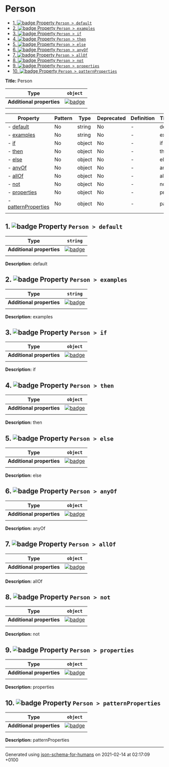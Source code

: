 # Person

- [1. ![badge](https://img.shields.io/badge/Optional-yellow) Property `Person > default`](#default)
- [2. ![badge](https://img.shields.io/badge/Optional-yellow) Property `Person > examples`](#examples)
- [3. ![badge](https://img.shields.io/badge/Optional-yellow) Property `Person > if`](#if)
- [4. ![badge](https://img.shields.io/badge/Optional-yellow) Property `Person > then`](#then)
- [5. ![badge](https://img.shields.io/badge/Optional-yellow) Property `Person > else`](#else)
- [6. ![badge](https://img.shields.io/badge/Optional-yellow) Property `Person > anyOf`](#anyOf)
- [7. ![badge](https://img.shields.io/badge/Optional-yellow) Property `Person > allOf`](#allOf)
- [8. ![badge](https://img.shields.io/badge/Optional-yellow) Property `Person > not`](#not)
- [9. ![badge](https://img.shields.io/badge/Optional-yellow) Property `Person > properties`](#properties)
- [10. ![badge](https://img.shields.io/badge/Optional-yellow) Property `Person > patternProperties`](#patternProperties)

**Title:** Person

| Type                      | `object`                                                                                                             |
| ------------------------- | -------------------------------------------------------------------------------------------------------------------- |
| **Additional properties** | [![badge](https://img.shields.io/badge/Any+type--allowed-green)](# "Additional Properties of any type are allowed.") |
|                           |                                                                                                                      |

| Property                                   | Pattern | Type   | Deprecated | Definition | Title/Description |
| ------------------------------------------ | ------- | ------ | ---------- | ---------- | ----------------- |
| - [default](#default )                     | No      | string | No         | -          | default           |
| - [examples](#examples )                   | No      | string | No         | -          | examples          |
| - [if](#if )                               | No      | object | No         | -          | if                |
| - [then](#then )                           | No      | object | No         | -          | then              |
| - [else](#else )                           | No      | object | No         | -          | else              |
| - [anyOf](#anyOf )                         | No      | object | No         | -          | anyOf             |
| - [allOf](#allOf )                         | No      | object | No         | -          | allOf             |
| - [not](#not )                             | No      | object | No         | -          | not               |
| - [properties](#properties )               | No      | object | No         | -          | properties        |
| - [patternProperties](#patternProperties ) | No      | object | No         | -          | patternProperties |
|                                            |         |        |            |            |                   |

## <a name="default"></a>1. ![badge](https://img.shields.io/badge/Optional-yellow) Property `Person > default`

| Type                      | `string`                                                                                                             |
| ------------------------- | -------------------------------------------------------------------------------------------------------------------- |
| **Additional properties** | [![badge](https://img.shields.io/badge/Any+type--allowed-green)](# "Additional Properties of any type are allowed.") |
|                           |                                                                                                                      |

**Description:** default

## <a name="examples"></a>2. ![badge](https://img.shields.io/badge/Optional-yellow) Property `Person > examples`

| Type                      | `string`                                                                                                             |
| ------------------------- | -------------------------------------------------------------------------------------------------------------------- |
| **Additional properties** | [![badge](https://img.shields.io/badge/Any+type--allowed-green)](# "Additional Properties of any type are allowed.") |
|                           |                                                                                                                      |

**Description:** examples

## <a name="if"></a>3. ![badge](https://img.shields.io/badge/Optional-yellow) Property `Person > if`

| Type                      | `object`                                                                                                             |
| ------------------------- | -------------------------------------------------------------------------------------------------------------------- |
| **Additional properties** | [![badge](https://img.shields.io/badge/Any+type--allowed-green)](# "Additional Properties of any type are allowed.") |
|                           |                                                                                                                      |

**Description:** if

## <a name="then"></a>4. ![badge](https://img.shields.io/badge/Optional-yellow) Property `Person > then`

| Type                      | `object`                                                                                                             |
| ------------------------- | -------------------------------------------------------------------------------------------------------------------- |
| **Additional properties** | [![badge](https://img.shields.io/badge/Any+type--allowed-green)](# "Additional Properties of any type are allowed.") |
|                           |                                                                                                                      |

**Description:** then

## <a name="else"></a>5. ![badge](https://img.shields.io/badge/Optional-yellow) Property `Person > else`

| Type                      | `object`                                                                                                             |
| ------------------------- | -------------------------------------------------------------------------------------------------------------------- |
| **Additional properties** | [![badge](https://img.shields.io/badge/Any+type--allowed-green)](# "Additional Properties of any type are allowed.") |
|                           |                                                                                                                      |

**Description:** else

## <a name="anyOf"></a>6. ![badge](https://img.shields.io/badge/Optional-yellow) Property `Person > anyOf`

| Type                      | `object`                                                                                                             |
| ------------------------- | -------------------------------------------------------------------------------------------------------------------- |
| **Additional properties** | [![badge](https://img.shields.io/badge/Any+type--allowed-green)](# "Additional Properties of any type are allowed.") |
|                           |                                                                                                                      |

**Description:** anyOf

## <a name="allOf"></a>7. ![badge](https://img.shields.io/badge/Optional-yellow) Property `Person > allOf`

| Type                      | `object`                                                                                                             |
| ------------------------- | -------------------------------------------------------------------------------------------------------------------- |
| **Additional properties** | [![badge](https://img.shields.io/badge/Any+type--allowed-green)](# "Additional Properties of any type are allowed.") |
|                           |                                                                                                                      |

**Description:** allOf

## <a name="not"></a>8. ![badge](https://img.shields.io/badge/Optional-yellow) Property `Person > not`

| Type                      | `object`                                                                                                             |
| ------------------------- | -------------------------------------------------------------------------------------------------------------------- |
| **Additional properties** | [![badge](https://img.shields.io/badge/Any+type--allowed-green)](# "Additional Properties of any type are allowed.") |
|                           |                                                                                                                      |

**Description:** not

## <a name="properties"></a>9. ![badge](https://img.shields.io/badge/Optional-yellow) Property `Person > properties`

| Type                      | `object`                                                                                                             |
| ------------------------- | -------------------------------------------------------------------------------------------------------------------- |
| **Additional properties** | [![badge](https://img.shields.io/badge/Any+type--allowed-green)](# "Additional Properties of any type are allowed.") |
|                           |                                                                                                                      |

**Description:** properties

## <a name="patternProperties"></a>10. ![badge](https://img.shields.io/badge/Optional-yellow) Property `Person > patternProperties`

| Type                      | `object`                                                                                                             |
| ------------------------- | -------------------------------------------------------------------------------------------------------------------- |
| **Additional properties** | [![badge](https://img.shields.io/badge/Any+type--allowed-green)](# "Additional Properties of any type are allowed.") |
|                           |                                                                                                                      |

**Description:** patternProperties

----------------------------------------------------------------------------------------------------------------------------
Generated using [json-schema-for-humans](https://github.com/coveooss/json-schema-for-humans) on 2021-02-14 at 02:17:09 +0100
